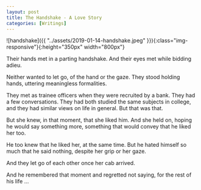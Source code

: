 ```yaml
---
layout: post
title: The Handshake - A Love Story
categories: [Writings]
---
```


![handshake]({{ "../assets/2019-01-14-handshake.jpeg" }}){:class="img-responsive"}{:height="350px" width="800px"}

Their hands met in a parting handshake. And their eyes met while bidding adieu.

Neither wanted to let go, of the hand or the gaze. They stood holding hands, uttering meaningless formalities.

They met as trainee officers when they were recruited by a bank. They had a few conversations. They had both studied the same subjects in college, and they had similar views on life in general. But that was that.

But she knew, in that moment, that she liked him. And she held on, hoping he would say something more, something that would convey that he liked her too.

He too knew that he liked her, at the same time. But he hated himself so much that he said nothing, despite her grip or her gaze.

And they let go of each other once her cab arrived.

And he remembered that moment and regretted not saying, for the rest of his life …